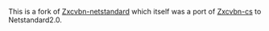 This is a fork of [Zxcvbn-netstandard](https://github.com/seandgrimes/Zxcvbn-netstandard) 
which itself was a port of [Zxcvbn-cs](https://github.com/mickford/zxcvbn-cs) to 
Netstandard2.0.
